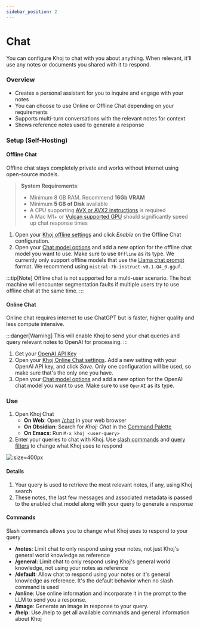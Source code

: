 ```yaml
---
sidebar_position: 2
---
```


# Chat

You can configure Khoj to chat with you about anything. When relevant, it'll use any notes or documents you shared with it to respond.

### Overview
- Creates a personal assistant for you to inquire and engage with your notes
- You can choose to use Online or Offline Chat depending on your requirements
- Supports multi-turn conversations with the relevant notes for context
- Shows reference notes used to generate a response

### Setup (Self-Hosting)
#### Offline Chat
Offline chat stays completely private and works without internet using open-source models.

> **System Requirements**:
>  - Minimum 8 GB RAM. Recommend **16Gb VRAM**
>  - Minimum **5 GB of Disk** available
>  - A CPU supporting [AVX or AVX2 instructions](https://en.wikipedia.org/wiki/Advanced_Vector_Extensions) is required
>  - A Mac M1+ or [Vulcan supported GPU](https://vulkan.gpuinfo.org/) should significantly speed up chat response times

1. Open your [Khoj offline settings](http://localhost:42110/server/admin/database/offlinechatprocessorconversationconfig/) and click *Enable* on the Offline Chat configuration.
2. Open your [Chat model options](http://localhost:42110/server/admin/database/chatmodeloptions/) and add a new option for the offline chat model you want to use. Make sure to use `Offline` as its type. We currently only support offline models that use the [Llama chat prompt](https://replicate.com/blog/how-to-prompt-llama#wrap-user-input-with-inst-inst-tags) format. We recommend using `mistral-7b-instruct-v0.1.Q4_0.gguf`.


:::tip[Note]
Offline chat is not supported for a multi-user scenario. The host machine will encounter segmentation faults if multiple users try to use offline chat at the same time.
:::

#### Online Chat
Online chat requires internet to use ChatGPT but is faster, higher quality and less compute intensive.

:::danger[Warning]
This will enable Khoj to send your chat queries and query relevant notes to OpenAI for processing.
:::

1. Get your [OpenAI API Key](https://platform.openai.com/account/api-keys)
2. Open your [Khoj Online Chat settings](http://localhost:42110/server/admin/database/openaiprocessorconversationconfig/). Add a new setting with your OpenAI API key, and click *Save*. Only one configuration will be used, so make sure that's the only one you have.
3. Open your [Chat model options](http://localhost:42110/server/admin/database/chatmodeloptions/) and add a new option for the OpenAI chat model you want to use. Make sure to use `OpenAI` as its type.

### Use
1. Open Khoj Chat
    - **On Web**: Open [/chat](https://app.khoj.dev/chat) in your web browser
    - **On Obsidian**: Search for *Khoj: Chat* in the [Command Palette](https://help.obsidian.md/Plugins/Command+palette)
    - **On Emacs**: Run `M-x khoj <user-query>`
2. Enter your queries to chat with Khoj. Use [slash commands](#commands) and [query filters](/docs/miscellaneous/advanced.md#query-filters) to change what Khoj uses to respond

![](/img/khoj_chat_on_web.png ':size=400px')

#### Details
1. Your query is used to retrieve the most relevant notes, if any, using Khoj search
2. These notes, the last few messages and associated metadata is passed to the enabled chat model along with your query to generate a response

#### Commands
Slash commands allows you to change what Khoj uses to respond to your query
- **/notes**: Limit chat to only respond using your notes, not just Khoj's general world knowledge as reference
- **/general**: Limit chat to only respond using Khoj's general world knowledge, not using your notes as reference
- **/default**: Allow chat to respond using your notes or it's general knowledge as reference. It's the default behavior when no slash command is used
- **/online**: Use online information and incorporate it in the prompt to the LLM to send you a response.
- **/image**: Generate an image in response to your query.
- **/help**: Use /help to get all available commands and general information about Khoj
